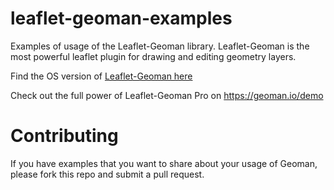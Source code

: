 # leaflet-geoman-examples

Examples of usage of the Leaflet-Geoman library. Leaflet-Geoman is the most powerful leaflet plugin for drawing and editing geometry layers.

Find the OS version of [Leaflet-Geoman here](https://github.com/geoman-io/leaflet-geoman)

Check out the full power of Leaflet-Geoman Pro on https://geoman.io/demo

# Contributing

If you have examples that you want to share about your usage of Geoman, please fork this repo and submit a pull request.
